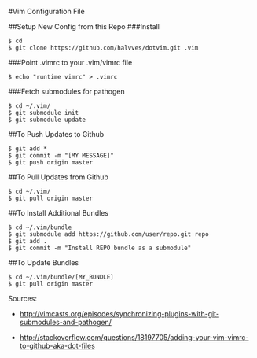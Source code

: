 #Vim Configuration File

##Setup New Config from this Repo
###Install
```Shell
$ cd
$ git clone https://github.com/halvves/dotvim.git .vim
```
###Point .vimrc to your .vim/vimrc file
```Shell
$ echo "runtime vimrc" > .vimrc
```
###Fetch submodules for pathogen
```Shell
$ cd ~/.vim/
$ git submodule init
$ git submodule update
```

##To Push Updates to Github
```Shell
$ git add *
$ git commit -m "[MY MESSAGE]"
$ git push origin master
```

##To Pull Updates from Github 
```Shell
$ cd ~/.vim/
$ git pull origin master
```
##To Install Additional Bundles
```
$ cd ~/.vim/bundle
$ git submodule add https://github.com/user/repo.git repo
$ git add .
$ git commit -m "Install REPO bundle as a submodule"
```
##To Update Bundles
```Shell
$ cd ~/.vim/bundle/[MY_BUNDLE]
$ git pull origin master
```

Sources:
* http://vimcasts.org/episodes/synchronizing-plugins-with-git-submodules-and-pathogen/

* http://stackoverflow.com/questions/18197705/adding-your-vim-vimrc-to-github-aka-dot-files
